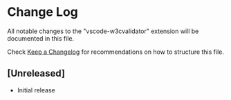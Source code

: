 # Change Log
All notable changes to the "vscode-w3cvalidator" extension will be documented in this file.

Check [Keep a Changelog](http://keepachangelog.com/) for recommendations on how to structure this file.

## [Unreleased]
- Initial release